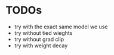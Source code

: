 # TODOs
  * try with the exact same model we use
  * try without tied wieghts
  * try without grad clip
  * try with weight decay
